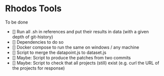# Rhodos Tools 

To be done 

- [] Run all .sh in references and put their results in data (with a given depth of git-history)
- [] Dependencies to do so 
- [] Docker compose to run the same on windows / any machine 
- [] Script to merge the datapoint.js to dataset.js
- [] Maybe: Script to produce the patches from two commits
- [] Maybe: Script to check that all projects (still) exist (e.g. curl the URL of the projects for response)


